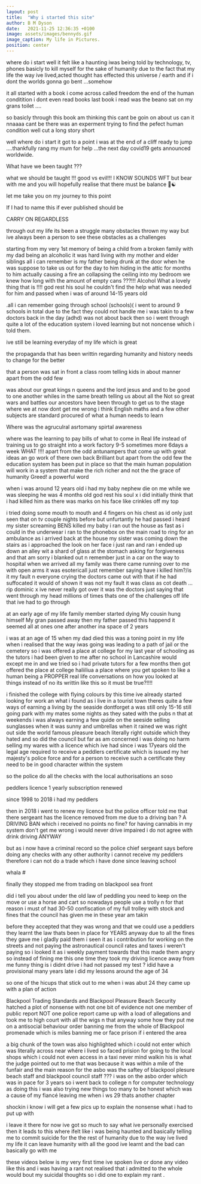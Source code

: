 ```yaml
---
layout: post
title:  "Why i started this site"
author: B M Dyson
date:   2021-11-25 12:36:35 +0100
image: assets/images/bennyds.gif
image_caption: My life in Pictures.
position: center
---
```

where do i start well it felt like a haunting iwas being told by technology, tv, phones basicly to kill myself for the sake of humanity due to the fact that my life the way ive lived,acted thought has effected this universe / earth and if i dont the worlds gonna go bent ...somehow 

it all started with a book i come across called freedom the end of the human conditition i dont even read books last book i read was the beano sat on my grans toilet ....

so basicly through this book am thinking this cant be goin on about us can it nnaaaa cant be there was an experment trying to find the pefect human condition well cut a long story short 

well where do i start it got to a point i was at the end of a cliff ready to jump  ....thankfully rang my mum for help ...the next day covid19 gets announced worldwide.



<!--more-->

What have we been taught ???

what we should be taught !!!
good vs evil!!! I KNOW SOUNDS WFT but bear with me and you will hopefully realise that there must be balance 🙏☯️

let me take you on  my journey to this point 

If I had to name this if ever published should be 

CARRY ON REGARDLESS 
<!--more-->
through out my life its been a struggle many obstacles  thrown my way but ive always been a person to see these obstacles as a challenges 

starting from my very 1st memory of being a child from a broken family with my dad being an alcoholic it was hard living with my mother and elder siblings all i can remember is my father being drunk at the door when he was suppose to take us out for the day to him hiding in the attic for months to him actually causing a fire an collapsing the ceiling into my bedroom we knew how long with the amount of empty cans ???!!! Alcohol What a lovely thing that is !!!! god rest his soul he couldn't find the help what was needed for him and passed when i was of around 14-15 years old 

.all i can remember going through school (schools)( i went to around 9 schools in total due to the fact they could not handle me i was takin to a few doctors back in the day (adhd) was not about back then so i went through quite a lot of the education system i loved learning but not noncense which i told them.

 ive still be learning everyday of my life which is great 

the propaganda that has been writtin regarding humanity and history needs to change for the better 

that a person was sat in front a class room telling kids in about manner apart from the odd few

was about our great kings n queens and the lord jesus and and to be good to one another  whiles in the same breath telling us about all the Not so great wars and battles our ancestors have been through to get us to the stage where we at now  dont get me wrong i think English maths and a few other subjects are standard procured of what a human needs to learn 

Where was the agruculral asrtomany spirtal awareness 

where was the learning to pay bills of what to come in Real life instead of training us to go straight into a work factory 9-5 sometimes more 6days a week WHAT !!!! apart from the odd antunampers that come up with great ideas an go work of there own back Brilliant but apart from the odd few the education system has been put in place so that the main human population will work in a  system that make the rich richer and not the the grace of humanity Greed! a powerful word 

 

when i was around 12 years old i had my baby nephew die on me while we was sleeping he was 4 months old god rest his soul x i did initially think that i had killed him as there was marks on his face like crinkles off my top 

i tried doing some mouth to mouth and 4 fingers on his chest as id only just seen that on tv couple nights before but unfurtantly he had passed i heard my sister screaming BENS killed my baby i ran out the house as fast as i could in the underwear i ran to the phonebox on the main road to ring for an ambulance as i arrived back at the house my sister was coming down the stairs as i approached the look on her face i just ran and ran i ended up down an alley wit a shard of glass at the stomach asking for forgiveness and that am sorry i blanked out n remember just in a car on the way to hospital when we arrived all my family was there came running over to me with open arms it was esotericall just remember saying have i killed him?/is it my fault n everyone crying the doctors came out with that if he had suffocated it would of shown it was not my fault it was class as cot death ... rip dominic x ive never really got over it was the doctors just saying that went through my head millions of times thats one of the challenges off life that ive had to go through 

at an early age of my life family member started dying My cousin hung himself My gran passed away then my father passed this happend it seemed all at ones one after another ina space of 2 years 

 i was at an age of 15 when my dad died this was a toning point in my life when i realised that the way iwas going was leading to a path of jail or the cemetery so i was offered a place at college for my last year of schooling as the tutors i had been given to me after no school in Lancashire would except me in and we tried so i had private tutors for a few months then got offered the place at college haliiliua a place where you get spoken to like a human being a PROPPER real life conversations on how you looked at things instead of no its writtin like this so it must be true?!!!!

i finished the college with flying colours by this time ive already started looking for work an what i found as i live in a tourist town theres quite a few ways of earning a living by the seaside dontforget a was still only 15-16 still going park with my mates some nights as they sated with the pubs n that at weekends i was always earning a few quide on the seeside selling sunglasses when it was sunny and umbrellas when it rained we was right out side the world famous pleasure beach literally right outside which they hated and so did the council but far as am concerned i was doing no harm selling my wares with a licence which ive had since i was 17years old  the legal age required to receive a peddlers certificate  which is issued my her majesty's police force and for a person to receive such a certificate they need to be in good character within the system 

so the police do all the checks with the local authorisations   an soso 

 

peddlers licence 1 yearly subscription renewed 

 

since 1998 to 2018  i had my peddlers

then in 2018 i went to renew my licence but the police officer told me that there sergeant has the licence removed from me due to a driving ban ? A DRIVING BAN which i received no points no fine? for having cannabis in my system don't get me wrong i would never drive impaired i do not agree with drink driving ANYWAY

but as i now have a criminal record so the police chief sergeant says before doing any checks with any other authority i cannot receive my peddlers therefore i can not do a trade which i have done since leaving school

 

whala #

finally they stopped me from trading on blackpool sea front 

did i tell you about under the old law of peddling you need to keep on the move or use a horse and cart so nowadays people use a trolly n for that reason i must of had 30-50 confiscation of my full trolley with stock and  fines that the council has given me in these year am takin

before they accepted that they was wrong and that we could use a peddlers they learnt the law thats been in place for YEARS anyway due to all the fines they gave me i gladly paid them i seen it as i contribution for working on the streets and not paying the astronautical  council rates and taxes i weren't paying so i looked it as i weekly payment towards that this made them angry so instead of fining me this one time they took my driving licence away from me funny thing is i didnt drive i had not passed my test ? idid have a provisional  many years late i did my lessons around the age of 34

 

so one of the hicups that stick out to me when i was abut 24 they came up with a plan of action 

 

 

Blackpool Trading Standards and Blackpool Pleasure Beach Security hatched a plot of nonsense with not one bit of evidence not one member of public report NOT one police report came up with a load of allegations and took me to high court with all the wigs n that anyway some how they put me on a antisocial behaviour order banning me from the whole of Blackpool promenade which is miles banning me or face prison if i entered the area  

a big chunk of the town was also highlighted which i could not enter which was literally across near where i lived so faced prision for going to the local shops which i could not even access in a taxi never mind walkin his is what the judge pointed out to me that was because it was within a mile of the funfair  and the main reason for the asbo was the saftey of blackpool plesure beach staff and blackpool council staff ???  i was on the asbo order which was in pace for 3 years so i went back to college n for computer technology as doing this i was also trying new things too many to be honest  which was a cause of my fiancé leaving me when i ws 29 thats another chapter  

shockin i know i will get a few pics up to explain the nonsense what i had to put up with 

i leave it there for now ive got so much to say what ive personally exercised then it leads to this where ifelt like i was being haunted and basically telling me to commit suicide for the the rest of humanity due to the way ive lived my life it can leave humanity with all the good ive learnt and the bad can basically go with me 

 these videos below is my very first time ive spoken live or done any video like this and i was having a rant not realised that i admitted to the whole would bout my suicidal thoughts so i did one to explain my rant .
